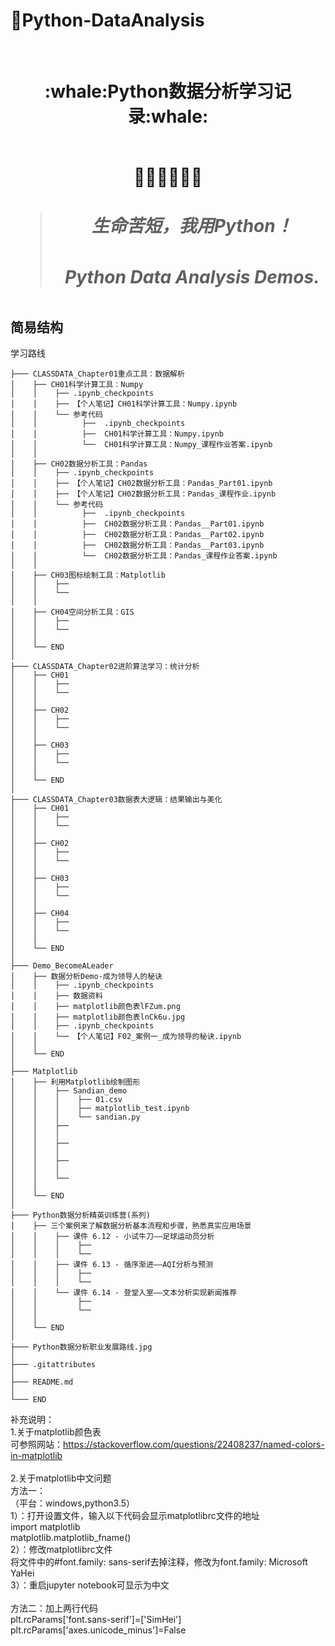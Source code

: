 # :cactus:Python-DataAnalysis
</br>
<h1 align="center">:whale:Python数据分析学习记录:whale:</h></br>
</br>
<p align="center">🍭🍭🍭👋👋👋</p>

> <h5>生命苦短，我用Python！</h5>
> <h5>Python Data Analysis Demos.</h5>

## 简易结构
学习路线
```
├─── CLASSDATA_Chapter01重点工具：数据解析
│    ├── CH01科学计算工具：Numpy
│    │    ├── .ipynb_checkpoints
│    │    ├── 【个人笔记】CH01科学计算工具：Numpy.ipynb
│    │    └── 参考代码
│    │          ├──  .ipynb_checkpoints
│    │          ├──  CH01科学计算工具：Numpy.ipynb
│    │          └──  CH01科学计算工具：Numpy_课程作业答案.ipynb
│    │
│    ├── CH02数据分析工具：Pandas
│    │    ├── .ipynb_checkpoints
│    │    ├── 【个人笔记】CH02数据分析工具：Pandas_Part01.ipynb
│    │    ├── 【个人笔记】CH02数据分析工具：Pandas_课程作业.ipynb
│    │    └── 参考代码
│    │          ├──  .ipynb_checkpoints
│    │          ├──  CH02数据分析工具：Pandas__Part01.ipynb
│    │          ├──  CH02数据分析工具：Pandas__Part02.ipynb
│    │          ├──  CH02数据分析工具：Pandas__Part03.ipynb
│    │          └──  CH02数据分析工具：Pandas_课程作业答案.ipynb
│    │
│    ├── CH03图标绘制工具：Matplotlib
│    │    ├── 
│    │    └── 
│    │
│    ├── CH04空间分析工具：GIS
│    │    ├── 
│    │    └── 
│    │
│    └── END 
│
├─── CLASSDATA_Chapter02进阶算法学习：统计分析
│    ├── CH01
│    │    ├── 
│    │    └── 
│    │
│    ├── CH02
│    │    ├── 
│    │    └── 
│    │
│    ├── CH03
│    │    ├── 
│    │    └── 
│    │
│    └── END  
│
├─── CLASSDATA_Chapter03数据表大逻辑：结果输出与美化
│    ├── CH01
│    │    ├── 
│    │    └── 
│    │
│    ├── CH02
│    │    ├── 
│    │    └── 
│    │
│    ├── CH03
│    │    ├── 
│    │    └── 
│    │
│    ├── CH04
│    │    ├── 
│    │    └── 
│    │
│    └── END 
│
├─── Demo_BecomeALeader 
│    ├── 数据分析Demo-成为领导人的秘诀
│    │    ├── .ipynb_checkpoints
│    │    ├── 数据资料
│    │    ├── matplotlib颜色表lFZum.png
│    │    ├── matplotlib颜色表lnCk6u.jpg
│    │    ├── .ipynb_checkpoints
│    │    └── 【个人笔记】F02_案例一_成为领导的秘诀.ipynb
│    │
│    └── END 
│
├─── Matplotlib 
│    ├── 利用Matplotlib绘制图形
│    │    ├── Sandian_demo
│    │    │    ├── 01.csv
│    │    │    ├── matplotlib_test.ipynb
│    │    │    └── sandian.py
│    │    ├── 
│    │    │
│    │    ├── 
│    │    │
│    │    ├── 
│    │    │
│    │    └──
│    │
│    └── END 
│
├─── Python数据分析精英训练营(系列) 
│    ├── 三个案例来了解数据分析基本流程和步骤，熟悉真实应用场景
│    │    ├── 课件 6.12 - 小试牛刀——足球运动员分析
│    │    │    ├── 
│    │    │    └── 
│    │    ├── 课件 6.13 - 循序渐进——AQI分析与预测
│    │    │    ├── 
│    │    │    └── 
│    │    └── 课件 6.14 - 登堂入室——文本分析实现新闻推荐
│    │         ├── 
│    │         └── 
│    │
│    └── END 
│
├─── Python数据分析职业发展路线.jpg
│
├─── .gitattributes
│
├─── README.md
│
└─── END
```

补充说明：</br>
1.关于matplotlib颜色表</br>
可参照网站：https://stackoverflow.com/questions/22408237/named-colors-in-matplotlib
</br>
</br>
2.关于matplotlib中文问题</br>
方法一：</br>
（平台：windows,python3.5）</br>
1）：打开设置文件，输入以下代码会显示matplotlibrc文件的地址</br>
import matplotlib </br>
matplotlib.matplotlib_fname() </br>
2）：修改matplotlibrc文件</br>
将文件中的#font.family: sans-serif去掉注释，修改为font.family: Microsoft YaHei </br>
3）：重启jupyter notebook可显示为中文</br>
</br>
方法二：加上两行代码</br>
plt.rcParams['font.sans-serif']=['SimHei'] </br>
plt.rcParams['axes.unicode_minus']=False </br>



